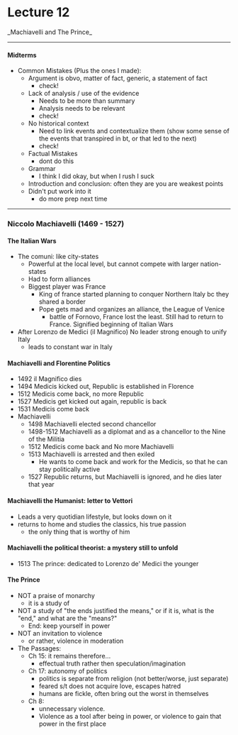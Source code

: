 <h1>Lecture 12</h1>
_Machiavelli and The Prince_

---

<h4>Midterms</h4>

  * Common Mistakes (Plus the ones I made):    
      - Argument is obvo, matter of fact, generic, a statement of fact
          + check!
      - Lack of analysis / use of the evidence
          + Needs to be more than summary
          + Analysis needs to be relevant
          + check!
      - No historical context
          + Need to link events and contextualize them (show some sense of the events that transpired in bt, or that led to the next)
          + check!
      - Factual Mistakes
          + dont do this
      - Grammar
          + I think I did okay, but when I rush I suck
      - Introduction and conclusion: often they are you are weakest points
      - Didn't put work into it
          + do more prep next time

---

<h3>Niccolo Machiavelli (1469 - 1527)</h3>

<h4>The Italian Wars</h4>

  * The comuni: like city-states
      - Powerful at the local level, but cannot compete with larger nation-states
      - Had to form alliances
      - Biggest player was France
          + King of france started planning to conquer Northern Italy bc they shared a border
          + Pope gets mad and organizes an alliance, the League of Venice
              * battle of Fornovo, France lost the least. Still had to return to France. Signified beginning of Italian Wars
  * After Lorenzo de Medici (il Magnifico) No leader strong enough to unify Italy
      - leads to constant war in Italy

<h4>Machiavelli and Florentine Politics</h4>

  * 1492 il Magnifico dies
  * 1494 Medicis kicked out, Republic is established in Florence
  * 1512 Medicis come back, no more Republic
  * 1527 Medicis get kicked out again, republic is back
  * 1531 Medicis come back
  * Machiavelli
      - 1498 Machiavelli elected second chancellor
      - 1498-1512 Machiavelli as a diplomat and as a chancellor to the Nine of the Militia
      - 1512 Medicis come back and No more Machiavelli
      - 1513 Machiavelli is arrested and then exiled
          + He wants to come back and work for the Medicis, so that he can stay politically active
      - 1527 Republic returns, but Machiavelli is ignored, and he dies later that year

<h4>Machiavelli the Humanist: letter to Vettori</h4>

  * Leads a very quotidian lifestyle, but looks down on it
  * returns to home and studies the classics, his true passion
      - the only thing that is worthy of him

<h4>Machiavelli the political theorist: a mystery still to unfold</h4>

  * 1513 The prince: dedicated to Lorenzo de' Medici the younger

<h4>The Prince</h4>

  * NOT a praise of monarchy
      - it is a study of 
  * NOT a study of "the ends justified the means," or if it is, what is the "end," and what are the "means?" 
      - End: keep yourself in power
  * NOT an invitation to violence
      - or rather, violence in moderation
  * The Passages:
      - Ch 15: it remains therefore...
          + effectual truth rather then speculation/imagination
      - Ch 17: autonomy of politics
          + politics is separate from religion (not better/worse, just separate)
          + feared s/t does not acquire love, escapes hatred
          + humans are fickle, often bring out the worst in themselves
      - Ch 8:
          + unnecessary violence.
          + Violence as a tool after being in power, or violence to gain that power in the first place